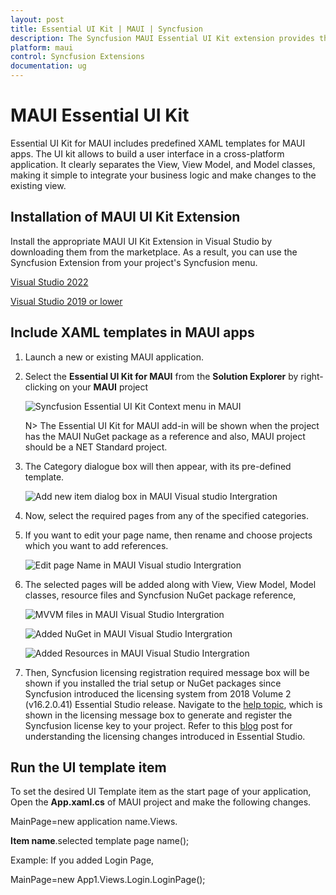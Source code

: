 ```yaml
---
layout: post
title: Essential UI Kit | MAUI | Syncfusion
description: The Syncfusion MAUI Essential UI Kit extension provides the predefined design for the MAUI.
platform: maui
control: Syncfusion Extensions
documentation: ug
---
```


# MAUI Essential UI Kit

Essential UI Kit for MAUI includes predefined XAML templates for MAUI apps. The UI kit allows to build a user interface in a cross-platform application. It clearly separates the View, View Model, and Model classes, making it simple to integrate your business logic and make changes to the existing view.  

## Installation of MAUI UI Kit Extension

Install the appropriate MAUI UI Kit Extension in Visual Studio by downloading them from the marketplace. As a result, you can use the Syncfusion Extension from your project's Syncfusion menu.

[Visual Studio 2022](https://marketplace.visualstudio.com/items?itemName=SyncfusionInc.Essential-UI-Kit-MAUI-VS-Extensions)

[Visual Studio 2019 or lower](https://marketplace.visualstudio.com/items?itemName=SyncfusionInc.Essential-UI-Kit-MAUI)

## Include XAML templates in MAUI apps

1.	Launch a new or existing MAUI application.

2.	Select the **Essential UI Kit for MAUI** from the **Solution Explorer** by right-clicking on your **MAUI** project

	![Syncfusion Essential UI Kit Context menu in MAUI](Essential_UI_Kit_images/xamarin-visual-studio-intergration-context-menu.png)

	N> The Essential UI Kit for MAUI add-in will be shown when the project has the MAUI NuGet package as a reference and also, MAUI project should be a NET Standard project.

3.	The Category dialogue box will then appear, with its pre-defined template.

	![Add new item dialog box in MAUI Visual studio Intergration](Essential_UI_Kit_images/xamarin-visual-studio-intergration-item-dialog-box.png)

4.	Now, select the required pages from any of the specified categories.

5.	If you want to edit your page name, then rename and choose projects which you want to add references.

	![Edit page Name in MAUI Visual studio Intergration](Essential_UI_Kit_images/xamarin-visual-studio-intergration-edit-page-name.png)

6.	The selected pages will be added along with View, View Model, Model classes, resource files and Syncfusion NuGet package reference,

	![MVVM files in MAUI Visual Studio Intergration](Essential_UI_Kit_images/xamarin-visual-studio-intergration-mvvm-files.png)

	![Added NuGet in MAUI Visual Studio Intergration](Essential_UI_Kit_images/xamarin-visual-studio-intergration-nuget.png)

	![Added Resources in MAUI Visual Studio Intergration](Essential_UI_Kit_images/xamarin-visual-studio-intergration-resources.png)

7.	Then, Syncfusion licensing registration required message box will be shown if you installed the trial setup or NuGet packages since Syncfusion introduced the licensing system from 2018 Volume 2 (v16.2.0.41) Essential Studio release. Navigate to the [help topic](https://help.syncfusion.com/common/essential-studio/licensing/overview#how-to-generate-syncfusion-license-key), which is shown in the licensing message box to generate and register the Syncfusion license key to your project. Refer to this [blog](https://www.syncfusion.com/blogs/post/whats-new-in-2018-volume-2.aspx) post for understanding the licensing changes introduced in Essential Studio. 

## Run the UI template item

To set the desired UI Template item as the start page of your application, Open the **App.xaml.cs** of MAUI project and make the following changes.

MainPage=new application name.Views. 

**Item name**.selected template page name();

Example: If you added Login Page,

MainPage=new App1.Views.Login.LoginPage();